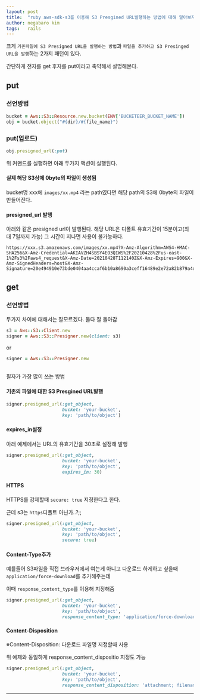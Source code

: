 ```yaml
---
layout: post
title:  "ruby aws-sdk-s3를 이용해 S3 Presgined URL발행하는 방법에 대해 알아보자"
author: negabaro kim
tags:	rails
---
```


크게 `기존파일에 S3 Presigned URL을 발행하는 방법`과 `파일을 추가하고 S3 Presinged URL을 발행`하는 2가지 패턴이 있다.

간단하게 전자를 get 후자를 put이라고 축약해서 설명해본다.


## put

### 선언방법

```ruby
bucket = Aws::S3::Resource.new.bucket(ENV['BUCKETEER_BUCKET_NAME'])
obj = bucket.object("#{dir}/#{file_name}")
```

### put(업로드)

```ruby
obj.presigned_url(:put)
```

위 커맨드를 실행하면 아래 두가지 액션이 실행된다.


#### 실제 해당 S3상에 0byte의 파일이 생성됨

bucket명 xxx에 `images/xx.mp4` 라는 path였다면 해당 path의 S3에 0byte의 파일이 만들어진다.

#### presigned_url 발행

아래와 같은 presigned url이 발행된다. 해당 URL은 디폴트 유효기간이 15분이고(최대 7일까지 가능) 그 시간이 지나면 사용이 불가능하다.

```
https://xxx.s3.amazonaws.com/images/xx.mp4?X-Amz-Algorithm=AWS4-HMAC-SHA256&X-Amz-Credential=AKIAVZH4SBSY4EO3QIWS%2F20210428%2Fus-east-1%2Fs3%2Faws4_request&X-Amz-Date=20210428T112140Z&X-Amz-Expires=900&X-Amz-SignedHeaders=host&X-Amz-Signature=20e494910e73bde0404aa4ccaf6b10a8690a3ceff16489e2e72a82b879a4d39f
```

## get

### 선언방법

두가지 차이에 대해서는 잘모르겠다. 둘다 잘 돌아감

```ruby
s3 = Aws::S3::Client.new
signer = Aws::S3::Presigner.new(client: s3)
```

or

```ruby
signer = Aws::S3::Presigner.new
```


## 

필자가 가장 많이 쓰는 방법

#### 기존의 파일에 대한 S3 Presgined URL발행

```ruby
signer.presigned_url(:get_object, 
                     bucket: 'your-bucket',
                     key: 'path/to/object')
```

#### expires_in설정

아래 예제에서는 URL의 유효기간을 30초로 설정해 발행

```ruby
signer.presigned_url(:get_object, 
                     bucket: 'your-bucket',
                     key: 'path/to/object', 
                     expires_in: 30)
```

#### HTTPS

HTTPS를 강제할때 `secure: true` 지정한다고 한다.

근데 s3는 `https`디폴트 아닌가..?;;

```ruby
signer.presigned_url(:get_object, 
                     bucket: 'your-bucket',
                     key: 'path/to/object', 
                     secure: true)
```

#### Content-Type추가

예를들어 S3파일을 직접 브라우저에서 여는게 아니고 다운로드 하게하고 싶을때 `application/force-download`를 추가해주는데

이때 `response_content_type`를 이용해 지정해줌

```ruby
signer.presigned_url(:get_object, 
                     bucket: 'your-bucket',
                     key: 'path/to/object', 
                     response_content_type: 'application/force-download')
```

#### Content-Disposition

※Content-Disposition: 다운로드 파일명 지정할때 사용

위 예제와 동일하게 response_content_dispositio 지정도 가능


```ruby
signer.presigned_url(:get_object, 
                     bucket: 'your-bucket',
                     key: 'path/to/object', 
                     response_content_disposition: 'attachment; filename=Downloadfile.pdf')
```

---

[Link1]: https://qiita.com/takeyuweb/items/b32dd7487d724faac1fe
[Class: Aws::S3::Presigner도큐멘트]: https://docs.aws.amazon.com/sdk-for-ruby/v2/api/Aws/S3/Presigner.html
[공식 도큐멘트]: https://docs.aws.amazon.com/sdk-for-ruby/v3/api/Aws/S3/Presigner.html#presigned_url-instance_method